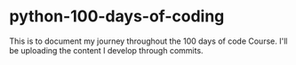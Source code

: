 # python-100-days-of-coding
This is to document my journey throughout the 100 days of code Course. I'll be uploading the content I develop through commits.
